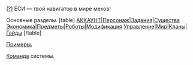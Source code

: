 [(?)](/sys/about) ЕСИ — твой навигатор в мире мехов!
 
Основные разделы.
[table]
[АККАУНТ](/sys/account)|[Персонаж](/sys/character)|[Задания](/sys/tasks)|[Существа](/sys/entity)
[Экономика](/sys/economy)|[Предметы](/sys/items)|[Роботы](/sys/robots)|[Модификация](/sys/modification)
[Управление](/sys/control)|[Мир](/sys/world)|[Кланы](/sys/clan)|[Гайды](/sys/guide)
[/table]
 
[Примеры.](/example)

[Команда](/sys/about/team) системы.

